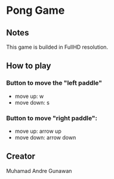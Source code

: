 # Pong Game
## Notes
This game is builded in FullHD resolution.

## How to play
### Button to move the "left paddle"
* move up: w
* move down: s

### Button to move "right paddle":
* move up: arrow up
* move down: arrow down

## Creator
Muhamad Andre Gunawan
